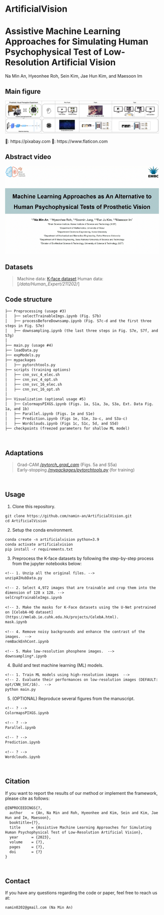 # ArtificialVision


# Assistive Machine Learning Approaches for Simulating Human Psychophysical Test of Low-Resolution Artificial Vision
Na Min An, Hyeonhee Roh, Sein Kim, Jae Hun Kim, and Maesoon Im
<br />


## Main figure
<p align="center" width="100%"><img src="https://github.com/namin-an/ArtificialVision/blob/main/images/Fig1.png"></img></p>   
🌃: https://pixabay.com
🌁: https://www.flaticon.com
<br />


## Abstract video
[![IMAGE ALT TEXT](https://github.com/namin-an/ArtificialVision/blob/main/images/cover.png)](https://www.youtube.com/watch?v=kHdlyUNurds)
<br />


## Datasets
> Machine data: [K-face dataset](https://aihub.or.kr)
> Human data: [*/data/Human_Expert/211202/*]


## Code structure
```
├── Preprocessing (usage #3)
│   ├── selectTrainableImgs.ipynb (Fig. S7b)
│   ├── processBeforeDownsamp.ipynb (Fig. S7c-d and the first three steps in Fig. S7e)
│   ├── downsampling.ipynb (the last three steps in Fig. S7e, S7f, and S7g)
│
├── main.py (usage #4)
├── loadData.py  
├── expModels.py 
├── mypackages
│   ├── pytorchtools.py
├── scripts (training options)
│   ├── cnn_svc_4_elec.sh
│   ├── cnn_svc_4_opt.sh
│   ├── cnn_svc_16_elec.sh
│   ├── cnn_svc_16_opt.sh
│
├── Visualization (optional usage #5)
│   ├── ColormapsPIXGS.ipynb (Figs. 1a, S1a, 3a, S3a, Ext. Data Fig. 1a, and 1b)
│   ├── Parallel.ipynb (Figs. 1e and S1e) 
│   ├── Prediction.ipynb (Figs 1e, S1e, 3a-c, and S3a-c)  
│   ├── Wordclouds.ipynb (Figs 1c, S1c, 5d, and S5d)
├── checkpoints (freezed parameters for shallow ML model) 
```
<br />


## Adaptations
> Grad-CAM [*/pytorch_grad_cam*](https://github.com/jacobgil/pytorch-grad-cam) (Figs. 5a and S5a)  
> Early-stopping [*/mypackages/pytorchtools.py*](https://github.com/Bjarten/early-stopping-pytorch) (for training)   
<br />


## Usage
1. Clone this repository.
```
git clone https://github.com/namin-an/ArtificialVision.git   
cd ArtificialVision   
```

2. Setup the conda environment.
```
conda create -n artificialvision python=3.9   
conda activate artificialvision   
pip install -r requirements.txt   
```

3. Preprocess the K-face datasets by following the step-by-step process from the jupyter notebooks below:
```
<!-- 1. Unzip all the original files. -->
unzipAIHubData.py

<!-- 2. Select 4,972 images that are trainable and crop them into the dimension of 128 x 128. -->
selCropTrainableImgs.ipynb  

<!-- 3. Make the masks for K-Face datasets using the U-Net pretrained on [CelebA-HQ dataset](https://mmlab.ie.cuhk.edu.hk/projects/CelebA.html).
mask.ipynb

<!-- 4. Remove noisy backgrounds and enhance the contrast of the images.  -->
remBackEnhCont.ipynb  

<!-- 5. Make low-resolution phosphene images.  -->
downsampling*.ipynb
```

4. Build and test machine learning (ML) models.   
```
<!-- 1. Train ML models using high-resolution images  -->   
<!-- 2. Evaluate their performances on low-resolution images (DEFAULT: opt/CNN_SVC/16).  -->   
python main.py 
```

5. (OPTIONAL) Reproduce several figures from the manuscript.   
```
<!-- ? -->
ColormapsPIXGS.ipynb

<!-- ? -->
Parallel.ipynb

<!-- ? -->
Prediction.ipynb

<!-- ? -->
Wordclouds.ipynb
```
<br />


## Citation
If you want to report the results of our method or implement the framework, please cite as follows:   
```
@INPROCEEDINGS{?,
  author    = {An, Na Min and Roh, Hyeonhee and Kim, Sein and Kim, Jae Hun and Im, Maesoon},
  booktitle={?}, 
  title     = {Assistive Machine Learning Approaches for Simulating Human Psychophysical Test of Low-Resolution Artificial Vision},
  year      = {2023},
  volume    = {?},
  pages     = {?},
  doi       = {?}
}
```
<br />


## Contact
If you have any questions regarding the code or paper, feel free to reach us at:
```
namin0202@gmail.com (Na Min An)
```